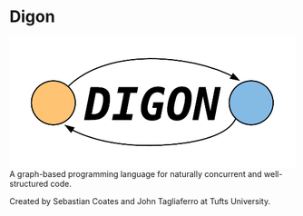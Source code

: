 # Digon
![Digon Logo](logo.png)
A graph-based programming language for naturally concurrent and well-structured 
code.

Created by Sebastian Coates and John Tagliaferro at Tufts University.
